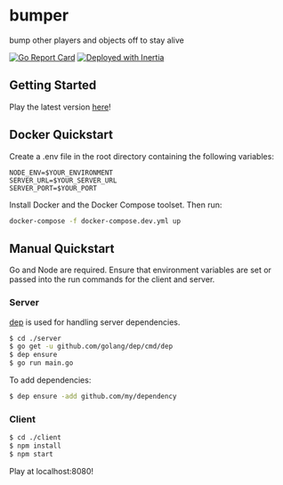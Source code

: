 # bumper
bump other players and objects off to stay alive

[![Go Report Card](https://goreportcard.com/badge/github.com/ubclaunchpad/bumper)](https://goreportcard.com/report/github.com/ubclaunchpad/bumper) [![Deployed with Inertia](https://img.shields.io/badge/Deploying%20with-Inertia-blue.svg)](https://github.com/ubclaunchpad/inertia)

## Getting Started
Play the latest version [here](http://bumper.ubclaunchpad.com)!  

## Docker Quickstart
Create a .env file in the root directory containing the following variables:
```
NODE_ENV=$YOUR_ENVIRONMENT
SERVER_URL=$YOUR_SERVER_URL
SERVER_PORT=$YOUR_PORT
```

Install Docker and the Docker Compose toolset. Then run:
```bash
docker-compose -f docker-compose.dev.yml up
```

## Manual Quickstart
Go and Node are required. Ensure that environment variables are set or passed into the run commands for the client and server. 

### Server
[dep](https://github.com/golang/dep) is used for handling server dependencies.
```bash
$ cd ./server
$ go get -u github.com/golang/dep/cmd/dep
$ dep ensure
$ go run main.go
```
To add dependencies:
```bash
$ dep ensure -add github.com/my/dependency
```

### Client
```bash
$ cd ./client
$ npm install
$ npm start
```
Play at localhost:8080!